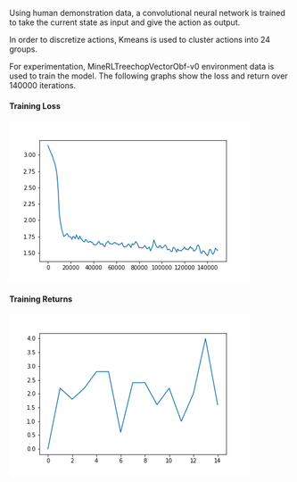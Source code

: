 Using human demonstration data, a convolutional neural network is trained to take the current state as input and give the action as output. 

In order to discretize actions, Kmeans is used to cluster actions into 24 groups. 

For experimentation, MineRLTreechopVectorObf-v0 environment data is used to train the model. The following graphs show the loss and return over 140000 iterations.

#### Training Loss ####
![Training Loss](training_loss.png) 

#### Training Returns ####
![Training Returns](training_return.png)
